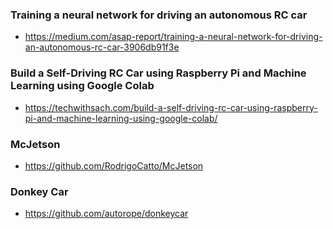 ### Training a neural network for driving an autonomous RC car
- https://medium.com/asap-report/training-a-neural-network-for-driving-an-autonomous-rc-car-3906db91f3e

### Build a Self-Driving RC Car using Raspberry Pi and Machine Learning using Google Colab
- https://techwithsach.com/build-a-self-driving-rc-car-using-raspberry-pi-and-machine-learning-using-google-colab/

### McJetson
- https://github.com/RodrigoCatto/McJetson

### Donkey Car
- https://github.com/autorope/donkeycar

